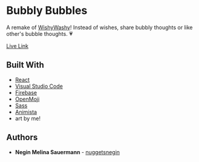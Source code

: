 
# Bubbly Bubbles
A remake of [WishyWashy](https://github.com/nuggetsnegin/wishyWashy)! Instead of wishes, share bubbly thoughts or like other's bubble thoughts. 💗


[Live Link](https://nuggetsnegin.github.io/bubblyBubbles/)

## Built With

* [React](https://github.com/facebook/create-react-app)
* [Visual Studio Code](https://code.visualstudio.com/) 
* [Firebase](https://firebase.google.com/)
* [OpenMoji](https://openmoji.org/)
* [Sass](https://sass-lang.com/)
* [Animista](https://animista.net/)
* art by me!


## Authors

* **Negin Melina Sauermann** - [nuggetsnegin](https://github.com/nuggetsnegin)
